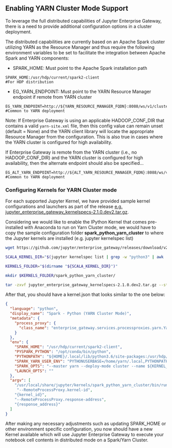 ## Enabling YARN Cluster Mode Support

To leverage the full distributed capabilities of Jupyter Enterprise Gateway, there is a need to provide additional configuration options in a cluster deployment.

The distributed capabilities are currently based on an Apache Spark cluster utilizing YARN as the Resource Manager and thus require the following environment variables to be set to facilitate the integration between Apache Spark and YARN components:

* SPARK_HOME: Must point to the Apache Spark installation path
```
SPARK_HOME:/usr/hdp/current/spark2-client                            #For HDP distribution
```
* EG_YARN_ENDPOINT: Must point to the YARN Resource Manager endpoint if remote from YARN cluster
```
EG_YARN_ENDPOINT=http://${YARN_RESOURCE_MANAGER_FQDN}:8088/ws/v1/cluster #Common to YARN deployment
```
Note: If Enterprise Gateway is using an applicable HADOOP_CONF_DIR that contains a valid `yarn-site.xml` file, then this config value can remain unset (default = None) and the YARN client library will locate the appropriate Resource Manager from the configuration.  This is also true in cases where the YARN cluster is configured for high availability.

If Enterprise Gateway is remote from the YARN cluster (i.e., no HADOOP_CONF_DIR) and the YARN cluster is configured for high availability, then the alternate endpoint should also be specified...
```
EG_ALT_YARN_ENDPOINT=http://${ALT_YARN_RESOURCE_MANAGER_FQDN}:8088/ws/v1/cluster #Common to YARN deployment
```
### Configuring Kernels for YARN Cluster mode

For each supported Jupyter Kernel, we have provided sample kernel configurations and launchers as part of the release [e.g. jupyter_enterprise_gateway_kernelspecs-2.1.0.dev2.tar.gz](https://github.com/jupyter/enterprise_gateway/releases/download/v2.1.0.dev2/jupyter_enterprise_gateway_kernelspecs-2.1.0.dev2.tar.gz).

Considering we would like to enable the IPython Kernel that comes pre-installed with Anaconda to run on Yarn Cluster mode, we would have to copy the sample configuration folder **spark_python_yarn_cluster** to where the Jupyter kernels are installed (e.g. jupyter kernelspec list)

``` Bash
wget https://github.com/jupyter/enterprise_gateway/releases/download/v2.1.0.dev2/jupyter_enterprise_gateway_kernelspecs-2.1.0.dev2.tar.gz

SCALA_KERNEL_DIR="$(jupyter kernelspec list | grep -w "python3" | awk '{print $2}')"

KERNELS_FOLDER="$(dirname "${SCALA_KERNEL_DIR}")"

mkdir $KERNELS_FOLDER/spark_python_yarn_cluster/

tar -zxvf jupyter_enterprise_gateway_kernelspecs-2.1.0.dev2.tar.gz --strip 1 --directory $KERNELS_FOLDER/spark_python_yarn_cluster/ spark_python_yarn_cluster/

```

After that, you should have a kernel.json that looks similar to the one below:

```json
{
  "language": "python",
  "display_name": "Spark - Python (YARN Cluster Mode)",
  "metadata": {
    "process_proxy": {
      "class_name": "enterprise_gateway.services.processproxies.yarn.YarnClusterProcessProxy"
    }
  },
  "env": {
    "SPARK_HOME": "/usr/hdp/current/spark2-client",
    "PYSPARK_PYTHON": "/opt/conda/bin/python",
    "PYTHONPATH": "${HOME}/.local/lib/python3.6/site-packages:/usr/hdp/current/spark2-client/python:/usr/hdp/current/spark2-client/python/lib/py4j-0.10.6-src.zip",
    "SPARK_YARN_USER_ENV": "PYTHONUSERBASE=/home/yarn/.local,PYTHONPATH=${HOME}/.local/lib/python3.6/site-packages:/usr/hdp/current/spark2-client/python:/usr/hdp/current/spark2-client/python/lib/py4j-0.10.6-src.zip,PATH=/opt/conda/bin:$PATH",
    "SPARK_OPTS": "--master yarn --deploy-mode cluster --name ${KERNEL_ID:-ERROR__NO__KERNEL_ID} --conf spark.yarn.submit.waitAppCompletion=false",
    "LAUNCH_OPTS": ""
  },
  "argv": [
    "/usr/local/share/jupyter/kernels/spark_python_yarn_cluster/bin/run.sh",
     "--RemoteProcessProxy.kernel-id",
    "{kernel_id}",
    "--RemoteProcessProxy.response-address",
    "{response_address}"
  ]
}
```

After making any necessary adjustments such as updating SPARK_HOME or other environment specific configuration, you now should have a new Kernel available which will use Jupyter Enterprise Gateway to execute your notebook cell contents in distributed mode on a Spark/Yarn Cluster.   
